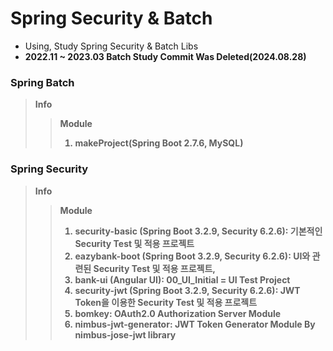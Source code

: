 # Spring Security & Batch

- Using, Study Spring Security & Batch Libs
- <b>2022.11 ~ 2023.03 Batch Study Commit Was Deleted(2024.08.28)<b/>

### Spring Batch
> Info
>> Module
>> 1. makeProject(Spring Boot 2.7.6, MySQL)



### Spring Security
> Info
>> Module
>> 1. security-basic (Spring Boot 3.2.9, Security 6.2.6): 기본적인 Security Test 및 적용 프로젝트
>> 2. eazybank-boot (Spring Boot 3.2.9, Security 6.2.6): UI와 관련된 Security Test 및 적용 프로젝트, 
>> 3. bank-ui (Angular UI): 00_UI_Initial = UI Test Project
>> 4. security-jwt (Spring Boot 3.2.9, Security 6.2.6): JWT Token을 이용한 Security Test 및 적용 프로젝트
>> 5. bomkey: OAuth2.0 Authorization Server Module
>> 6. nimbus-jwt-generator: JWT Token Generator Module By nimbus-jose-jwt library
